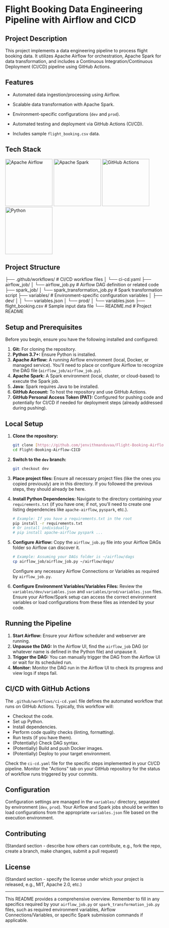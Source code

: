 # Flight Booking Data Engineering Pipeline with Airflow and CICD



## Project Description



This project implements a data engineering pipeline to process flight booking data. It utilizes Apache Airflow for orchestration, Apache Spark for data transformation, and includes a Continuous Integration/Continuous Deployment (CI/CD) pipeline using GitHub Actions.









## Features



* Automated data ingestion/processing using Airflow.

* Scalable data transformation with Apache Spark.

* Environment-specific configurations (`dev` and `prod`).

* Automated testing and deployment via GitHub Actions (CI/CD).

* Includes sample `flight_booking.csv` data.



## Tech Stack







<img src="https://upload.wikimedia.org/wikipedia/commons/d/de/AirflowLogo.png" alt="Apache Airflow" width="150"/> <img src="https://spark.apache.org/images/spark-logo-trademark.png" alt="Apache Spark" width="150"/> <img src="https://github.githubassets.com/images/modules/logos_page/GitHub-Actions.png" alt="GitHub Actions" width="150"/> <img src="https://www.python.org/static/community_logos/python-logo-master-v3-TM.png" alt="Python" width="150"/> 




## Project Structure


├── .github/workflows/  # CI/CD workflow files
│   └── ci-cd.yaml
├── airflow_job/
│   └── airflow_job.py  # Airflow DAG definition or related code
├── spark_job/
│   └── spark_transformation_job.py # Spark transformation script
├── variables/          # Environment-specific configuration variables
│   ├── dev/
│   │   └── variables.json
│   └── prod/
│       └── variables.json
├── flight_booking.csv  # Sample input data file
└── README.md           # Project README





## Setup and Prerequisites

Before you begin, ensure you have the following installed and configured:

1.  **Git:** For cloning the repository.
2.  **Python 3.7+:** Ensure Python is installed.
3.  **Apache Airflow:** A running Airflow environment (local, Docker, or managed service). You'll need to place or configure Airflow to recognize the DAG file (`airflow_job/airflow_job.py`).
4.  **Apache Spark:** A Spark environment (local, cluster, or cloud-based) to execute the Spark job.
5.  **Java:** Spark requires Java to be installed.
6.  **GitHub Account:** To host the repository and use GitHub Actions.
7.  **GitHub Personal Access Token (PAT):** Configured for pushing code and potentially for CI/CD if needed for deployment steps (already addressed during pushing).

## Local Setup

1.  **Clone the repository:**
    ```bash
    git clone [https://github.com/jenvithmanduvaa/Flight-Booking-Airflow-CICD.git](https://github.com/jenvithmanduvaa/Flight-Booking-Airflow-CICD.git)
    cd Flight-Booking-Airflow-CICD
    ```

2.  **Switch to the `dev` branch:**
    ```bash
    git checkout dev
    ```

3.  **Place project files:** Ensure all necessary project files (like the ones you copied previously) are in this directory. If you followed the previous steps, they should already be here.

4.  **Install Python Dependencies:**
    Navigate to the directory containing your `requirements.txt` (if you have one; if not, you'll need to create one listing dependencies like `apache-airflow`, `pyspark`, etc.).
    ```bash
    # Example: If you have a requirements.txt in the root
    pip install -r requirements.txt
    # Or install individually
    # pip install apache-airflow pyspark ...
    ```

5.  **Configure Airflow:**
    Copy the `airflow_job.py` file into your Airflow DAGs folder so Airflow can discover it.
    ```bash
    # Example: Assuming your DAGs folder is ~/airflow/dags
    cp airflow_job/airflow_job.py ~/airflow/dags/
    ```
    Configure any necessary Airflow Connections or Variables as required by `airflow_job.py`.

6.  **Configure Environment Variables/Variables Files:**
    Review the `variables/dev/variables.json` and `variables/prod/variables.json` files. Ensure your Airflow/Spark setup can access the correct environment variables or load configurations from these files as intended by your code.

## Running the Pipeline

1.  **Start Airflow:** Ensure your Airflow scheduler and webserver are running.
2.  **Unpause the DAG:** In the Airflow UI, find the `airflow_job` DAG (or whatever name is defined in the Python file) and unpause it.
3.  **Trigger the DAG:** You can manually trigger the DAG from the Airflow UI or wait for its scheduled run.
4.  **Monitor:** Monitor the DAG run in the Airflow UI to check its progress and view logs if steps fail.

## CI/CD with GitHub Actions

The `.github/workflows/ci-cd.yaml` file defines the automated workflow that runs on GitHub Actions. Typically, this workflow will:

* Checkout the code.
* Set up Python.
* Install dependencies.
* Perform code quality checks (linting, formatting).
* Run tests (if you have them).
* (Potentially) Check DAG syntax.
* (Potentially) Build and push Docker images.
* (Potentially) Deploy to your target environment.

Check the `ci-cd.yaml` file for the specific steps implemented in your CI/CD pipeline. Monitor the "Actions" tab on your GitHub repository for the status of workflow runs triggered by your commits.

## Configuration

Configuration settings are managed in the `variables/` directory, separated by environment (`dev`, `prod`). Your Airflow and Spark jobs should be written to load configurations from the appropriate `variables.json` file based on the execution environment.

## Contributing

(Standard section - describe how others can contribute, e.g., fork the repo, create a branch, make changes, submit a pull request)

## License

(Standard section - specify the license under which your project is released, e.g., MIT, Apache 2.0, etc.)

---

This README provides a comprehensive overview. Remember to fill in any specifics required by your `airflow_job.py` or `spark_transformation_job.py` files, such as required environment variables, Airflow Connections/Variables, or specific Spark submission commands if applicable.

